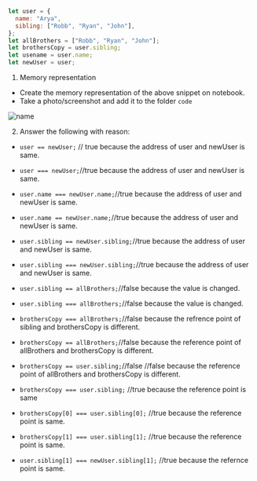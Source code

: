 ```js
let user = {
  name: "Arya",
  sibling: ["Robb", "Ryan", "John"],
};
let allBrothers = ["Robb", "Ryan", "John"];
let brothersCopy = user.sibling;
let usename = user.name;
let newUser = user;
```

1. Memory representation

- Create the memory representation of the above snippet on notebook.
- Take a photo/screenshot and add it to the folder `code`

 ![name](./hello.jpg) 

2. Answer the following with reason:

- `user == newUser;` // true because the address of user and newUser is same.
- `user === newUser;`//true because the address of user and newUser is same.
- `user.name === newUser.name;`//true  because the address of user and newUser is same. 
- `user.name == newUser.name;`//true  because the address of user and newUser is same.
- `user.sibling == newUser.sibling;`//true  because the address of user and newUser is same.
- `user.sibling === newUser.sibling;`//true  because the address of user and newUser is same.
- `user.sibling == allBrothers;`//false because the value is changed.
- `user.sibling === allBrothers;`//false  because the value is changed.
- `brothersCopy === allBrothers;`//false
because the refrence point of sibling and brothersCopy is different.

- `brothersCopy == allBrothers;`//false
because the reference point of allBrothers and brothersCopy is different.


- `brothersCopy == user.sibling;`//false //false
because the reference point of allBrothers and brothersCopy is different.

- `brothersCopy === user.sibling;`
//true because the reference point is same
- `brothersCopy[0] === user.sibling[0];`
//true because the reference point is same.
- `brothersCopy[1] === user.sibling[1];`
//true because the reference point is same.
- `user.sibling[1] === newUser.sibling[1];`
//true because the refernce point is same.
